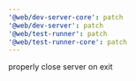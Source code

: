 ```yaml
---
'@web/dev-server-core': patch
'@web/dev-server': patch
'@web/test-runner': patch
'@web/test-runner-core': patch
---
```


properly close server on exit
